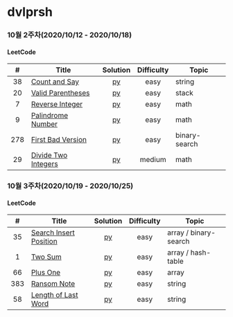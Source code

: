 # dvlprsh

### 10월 2주차(2020/10/12 - 2020/10/18)
#### LeetCode
| # | Title | Solution | Difficulty | Topic |
| :---: | -- | :---: | :---: | -- |
| 38 | [Count and Say](https://leetcode.com/problems/count-and-say/) | [py](leetcode/38.py) | easy | string |
| 20 | [Valid Parentheses](https://leetcode.com/problems/valid-parentheses/) | [py](leetcode/20.py) | easy | stack |
| 7 | [Reverse Integer](https://leetcode.com/problems/reverse-integer/) | [py](leetcode/7.py) | easy | math |
| 9 | [Palindrome Number](https://leetcode.com/problems/palindrome-number/) | [py](leetcode/9.py) | easy | math |
| 278 | [First Bad Version](https://leetcode.com/problems/first-bad-version/) | [py](leetcode/278.py) | easy | binary-search |
| 29 | [Divide Two Integers](https://leetcode.com/problems/divide-two-integers/) | [py](leetcode/29.py) | medium | math |

### 10월 3주차(2020/10/19 - 2020/10/25)
#### LeetCode
| # | Title | Solution | Difficulty | Topic |
| :---: | -- | :---: | :---: | -- |
| 35 | [Search Insert Position](https://leetcode.com/problems/search-insert-position/) | [py](leetcode/35.py) | easy | array / binary-search |
| 1 | [Two Sum](https://leetcode.com/problems/two-sum/) | [py](leetcode/1.py) | easy | array / hash-table |
| 66 | [Plus One](https://leetcode.com/problems/plus-one/) | [py](leetcode/66.py) | easy | array |
| 383 | [Ransom Note](https://leetcode.com/problems/ransom-note/) | [py](leetcode/383.py) | easy | string |
| 58 | [Length of Last Word](https://leetcode.com/problems/length-of-last-word/) | [py](leetcode/58.py) | easy | string |